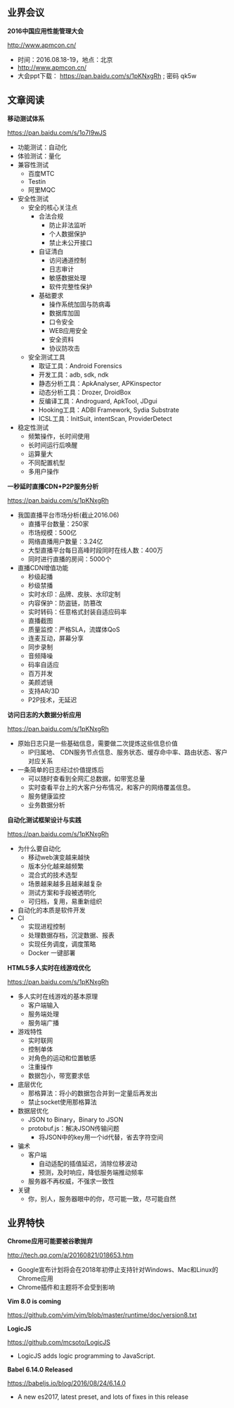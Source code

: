 ## 业界会议

**2016中国应用性能管理大会**

http://www.apmcon.cn/
* 时间：2016.08.18-19，地点：北京
* http://www.apmcon.cn/
* 大会ppt下载： https://pan.baidu.com/s/1pKNxgRh  ; 密码 qk5w


## 文章阅读


**移动测试体系**

https://pan.baidu.com/s/1o7I9wJS
* 功能测试：自动化
* 体验测试：量化
* 兼容性测试
   * 百度MTC
   * Testin
   * 阿里MQC
* 安全性测试
   * 安全的核心关注点
      * 合法合规
         * 防止非法监听
         * 个人数据保护
         * 禁止未公开接口
      * 自证清白
         * 访问通道控制
         * 日志审计
         * 敏感数据处理
         * 软件完整性保护
      * 基础要求
         * 操作系统加固与防病毒
         * 数据库加固
         * 口令安全
         * WEB应用安全
         * 安全资料
         * 协议防攻击
   * 安全测试工具
      * 取证工具：Android Forensics
      * 开发工具：adb, sdk, ndk
      * 静态分析工具：ApkAnalyser, APKinspector
      * 动态分析工具：Drozer, DroidBox
      * 反编译工具：Androguard, ApkTool, JDgui
      * Hooking工具：ADBI Framework, Sydia Substrate
      * ICSL工具：InitSuit, intentScan, ProviderDetect
* 稳定性测试
   * 频繁操作，长时间使用
   * 长时间运行后唤醒
   * 运算量大
   * 不同配置机型
   * 多用户操作


**一秒延时直播CDN+P2P服务分析**

https://pan.baidu.com/s/1pKNxgRh
* 我国直播平台市场分析(截止2016.06)
   * 直播平台数量：250家
   * 市场规模：500亿
   * 网络直播用户数量：3.24亿
   * 大型直播平台每日高峰时段同时在线人数：400万
   * 同时进行直播的房间：5000个
* 直播CDN增值功能
   * 秒级起播
   * 秒级禁播
   * 实时水印：品牌、皮肤、水印定制
   * 内容保护：防盗链，防篡改
   * 实时转码：任意格式封装自适应码率
   * 直播截图
   * 质量监控：严格SLA，流媒体QoS
   * 连麦互动，屏幕分享
   * 同步录制
   * 音频降噪
   * 码率自适应
   * 百万并发
   * 美颜滤镜
   * 支持AR/3D
   * P2P技术，无延迟


**访问日志的大数据分析应用**

https://pan.baidu.com/s/1pKNxgRh
* 原始日志只是一些基础信息，需要做二次提炼这些信息价值
   * IP归属地、 CDN服务节点信息、服务状态、缓存命中率、路由状态、客户对应关系
* 一条简单的日志经过价值提炼后
   * 可以随时查看到全网汇总数据，如带宽总量
   * 实时查看平台上的大客户分布情况，和客户的网络覆盖信息。
   * 服务健康监控
   * 业务数据分析


**自动化测试框架设计与实践**

https://pan.baidu.com/s/1pKNxgRh
* 为什么要自动化
   * 移动web演变越来越快
   * 版本分化越来越频繁
   * 混合式的技术选型
   * 场景越来越多且越来越复杂
   * 测试方案和手段被透明化
   * 可归档，复用，易重新组织
* 自动化的本质是软件开发
* CI
   * 实现进程控制
   * 处理数据存档，沉淀数据、报表
   * 实现任务调度，调度策略
   * Docker 一键部署


**HTML5多人实时在线游戏优化**

https://pan.baidu.com/s/1pKNxgRh
* 多人实时在线游戏的基本原理
   * 客户端输入
   * 服务端处理
   * 服务端广播
* 游戏特性
   * 实时联网
   * 控制单体
   * 对角色的运动和位置敏感
   * 注重操作
   * 数据包小，带宽要求低
* 底层优化
   * 那格算法：将小的数据包合并到一定量后再发出
   * 禁止socket使用那格算法
* 数据层优化
   * JSON to Binary，Binary to JSON
   * protobuf.js：解决JSON传输问题
      * 将JSON中的key用一个id代替，省去字符空间
* 骗术
   * 客户端
      * 自动适配的插值延迟，消除位移波动
      * 预测，及时响应，降低服务端推动频率
   * 服务器不再权威，不强求一致性
* 关键
   * 你，别人，服务器眼中的你，尽可能一致，尽可能自然


## 业界特快

**Chrome应用可能要被谷歌抛弃**

http://tech.qq.com/a/20160821/018653.htm
* Google宣布计划将会在2018年初停止支持针对Windows、Mac和Linux的Chrome应用
* Chrome插件和主题将不会受到影响

**Vim 8.0 is coming**

https://github.com/vim/vim/blob/master/runtime/doc/version8.txt

**LogicJS**

https://github.com/mcsoto/LogicJS
* LogicJS adds logic programming to JavaScript.

**Babel 6.14.0 Released**

https://babeljs.io/blog/2016/08/24/6.14.0
* A new es2017, latest preset, and lots of fixes in this release

